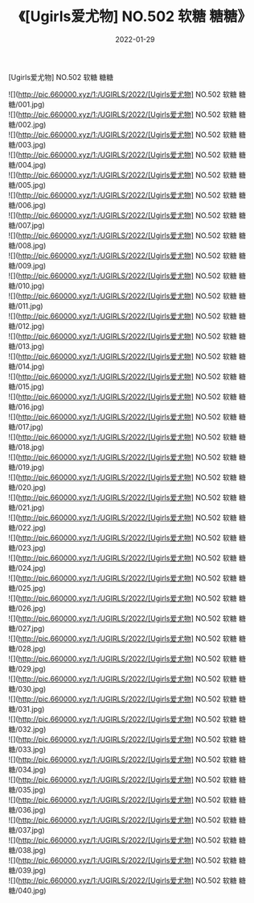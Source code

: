 ﻿---
layout: post
title:  《[Ugirls爱尤物] NO.502 软糖 糖糖》
date:   2022-01-29
img: http://pic.660000.xyz/1:/UGIRLS/2022/[Ugirls爱尤物] NO.502 软糖 糖糖/000.jpg
categories: [美女, 清纯, 唯美]
---

[Ugirls爱尤物] NO.502 软糖 糖糖

 ![](http://pic.660000.xyz/1:/UGIRLS/2022/[Ugirls爱尤物] NO.502 软糖 糖糖/001.jpg) <br>![](http://pic.660000.xyz/1:/UGIRLS/2022/[Ugirls爱尤物] NO.502 软糖 糖糖/002.jpg) <br>![](http://pic.660000.xyz/1:/UGIRLS/2022/[Ugirls爱尤物] NO.502 软糖 糖糖/003.jpg) <br>![](http://pic.660000.xyz/1:/UGIRLS/2022/[Ugirls爱尤物] NO.502 软糖 糖糖/004.jpg) <br>![](http://pic.660000.xyz/1:/UGIRLS/2022/[Ugirls爱尤物] NO.502 软糖 糖糖/005.jpg) <br>![](http://pic.660000.xyz/1:/UGIRLS/2022/[Ugirls爱尤物] NO.502 软糖 糖糖/006.jpg) <br>![](http://pic.660000.xyz/1:/UGIRLS/2022/[Ugirls爱尤物] NO.502 软糖 糖糖/007.jpg) <br>![](http://pic.660000.xyz/1:/UGIRLS/2022/[Ugirls爱尤物] NO.502 软糖 糖糖/008.jpg) <br>![](http://pic.660000.xyz/1:/UGIRLS/2022/[Ugirls爱尤物] NO.502 软糖 糖糖/009.jpg) <br>![](http://pic.660000.xyz/1:/UGIRLS/2022/[Ugirls爱尤物] NO.502 软糖 糖糖/010.jpg) <br>![](http://pic.660000.xyz/1:/UGIRLS/2022/[Ugirls爱尤物] NO.502 软糖 糖糖/011.jpg) <br>![](http://pic.660000.xyz/1:/UGIRLS/2022/[Ugirls爱尤物] NO.502 软糖 糖糖/012.jpg) <br>![](http://pic.660000.xyz/1:/UGIRLS/2022/[Ugirls爱尤物] NO.502 软糖 糖糖/013.jpg) <br>![](http://pic.660000.xyz/1:/UGIRLS/2022/[Ugirls爱尤物] NO.502 软糖 糖糖/014.jpg) <br>![](http://pic.660000.xyz/1:/UGIRLS/2022/[Ugirls爱尤物] NO.502 软糖 糖糖/015.jpg) <br>![](http://pic.660000.xyz/1:/UGIRLS/2022/[Ugirls爱尤物] NO.502 软糖 糖糖/016.jpg) <br>![](http://pic.660000.xyz/1:/UGIRLS/2022/[Ugirls爱尤物] NO.502 软糖 糖糖/017.jpg) <br>![](http://pic.660000.xyz/1:/UGIRLS/2022/[Ugirls爱尤物] NO.502 软糖 糖糖/018.jpg) <br>![](http://pic.660000.xyz/1:/UGIRLS/2022/[Ugirls爱尤物] NO.502 软糖 糖糖/019.jpg) <br>![](http://pic.660000.xyz/1:/UGIRLS/2022/[Ugirls爱尤物] NO.502 软糖 糖糖/020.jpg) <br>![](http://pic.660000.xyz/1:/UGIRLS/2022/[Ugirls爱尤物] NO.502 软糖 糖糖/021.jpg) <br>![](http://pic.660000.xyz/1:/UGIRLS/2022/[Ugirls爱尤物] NO.502 软糖 糖糖/022.jpg) <br>![](http://pic.660000.xyz/1:/UGIRLS/2022/[Ugirls爱尤物] NO.502 软糖 糖糖/023.jpg) <br>![](http://pic.660000.xyz/1:/UGIRLS/2022/[Ugirls爱尤物] NO.502 软糖 糖糖/024.jpg) <br>![](http://pic.660000.xyz/1:/UGIRLS/2022/[Ugirls爱尤物] NO.502 软糖 糖糖/025.jpg) <br>![](http://pic.660000.xyz/1:/UGIRLS/2022/[Ugirls爱尤物] NO.502 软糖 糖糖/026.jpg) <br>![](http://pic.660000.xyz/1:/UGIRLS/2022/[Ugirls爱尤物] NO.502 软糖 糖糖/027.jpg) <br>![](http://pic.660000.xyz/1:/UGIRLS/2022/[Ugirls爱尤物] NO.502 软糖 糖糖/028.jpg) <br>![](http://pic.660000.xyz/1:/UGIRLS/2022/[Ugirls爱尤物] NO.502 软糖 糖糖/029.jpg) <br>![](http://pic.660000.xyz/1:/UGIRLS/2022/[Ugirls爱尤物] NO.502 软糖 糖糖/030.jpg) <br>![](http://pic.660000.xyz/1:/UGIRLS/2022/[Ugirls爱尤物] NO.502 软糖 糖糖/031.jpg) <br>![](http://pic.660000.xyz/1:/UGIRLS/2022/[Ugirls爱尤物] NO.502 软糖 糖糖/032.jpg) <br>![](http://pic.660000.xyz/1:/UGIRLS/2022/[Ugirls爱尤物] NO.502 软糖 糖糖/033.jpg) <br>![](http://pic.660000.xyz/1:/UGIRLS/2022/[Ugirls爱尤物] NO.502 软糖 糖糖/034.jpg) <br>![](http://pic.660000.xyz/1:/UGIRLS/2022/[Ugirls爱尤物] NO.502 软糖 糖糖/035.jpg) <br>![](http://pic.660000.xyz/1:/UGIRLS/2022/[Ugirls爱尤物] NO.502 软糖 糖糖/036.jpg) <br>![](http://pic.660000.xyz/1:/UGIRLS/2022/[Ugirls爱尤物] NO.502 软糖 糖糖/037.jpg) <br>![](http://pic.660000.xyz/1:/UGIRLS/2022/[Ugirls爱尤物] NO.502 软糖 糖糖/038.jpg) <br>![](http://pic.660000.xyz/1:/UGIRLS/2022/[Ugirls爱尤物] NO.502 软糖 糖糖/039.jpg) <br>![](http://pic.660000.xyz/1:/UGIRLS/2022/[Ugirls爱尤物] NO.502 软糖 糖糖/040.jpg) <br>